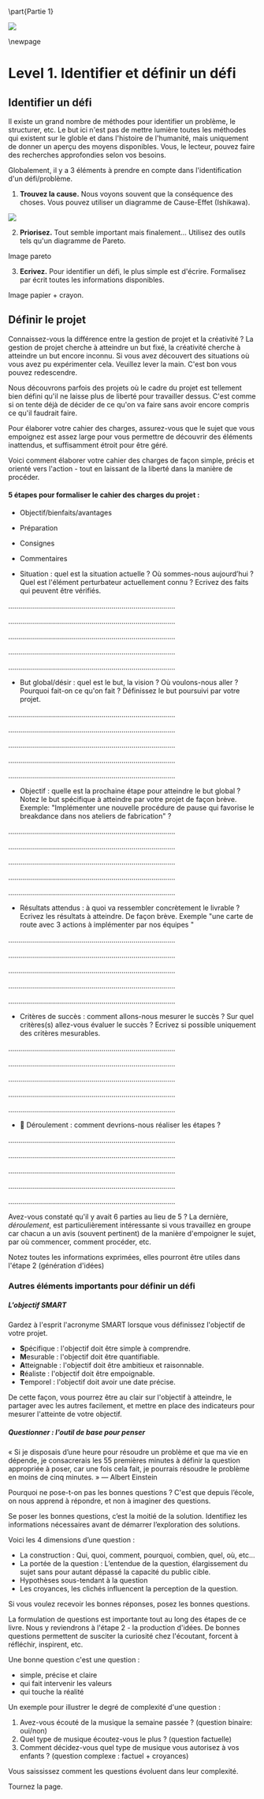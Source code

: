\part{Partie 1}

![](../contents/img/texture-nuages-v.jpg)

\newpage

# Level 1. Identifier et définir un défi

## Identifier un défi

Il existe un grand nombre de méthodes pour identifier un problème, le structurer, etc. Le but ici n'est pas de mettre lumière toutes les méthodes qui existent sur le globle et dans l'histoire de l'humanité, mais uniquement de donner un aperçu des moyens disponibles. Vous, le lecteur, pouvez faire des recherches approfondies selon vos besoins.  

Globalement, il y a 3 éléments à prendre en compte dans l'identification d'un défi/problème. 

1. **Trouvez la cause.** Nous voyons souvent que la conséquence des choses. Vous pouvez utiliser un diagramme de Cause-Effet (Ishikawa). 

![](../contents/img/cause-effet.jpg)

2. **Priorisez.** Tout semble important mais finalement... Utilisez des outils tels qu'un diagramme de Pareto. 

Image pareto

3. **Ecrivez.** Pour identifier un défi, le plus simple est d'écrire. Formalisez par écrit toutes les informations disponibles.

Image papier + crayon. 


## Définir le projet
Connaissez-vous la différence entre la gestion de projet et la créativité ? 
La gestion de projet cherche à atteindre un but fixé, la créativité cherche à atteindre un but encore inconnu. Si vous avez découvert des situations où vous avez pu expérimenter cela. Veuillez lever la main. C'est bon vous pouvez redescendre.
Nous découvrons parfois des projets où le cadre du projet est tellement bien défini qu'il ne laisse plus de liberté pour travailler dessus. C'est comme si on tente déjà de décider de ce qu'on va faire sans avoir encore compris ce qu'il faudrait faire. 
Pour élaborer votre cahier des charges, assurez-vous que le sujet que vous empoignez est assez large pour vous permettre de découvrir des éléments inattendus, et suffisamment étroit pour être géré. 
Voici comment élaborer votre cahier des charges de façon simple, précis et orienté vers l'action - tout en laissant de la liberté dans la manière de procéder. 

#### 5 étapes pour formaliser le cahier des charges du projet :

- Objectif/bienfaits/avantages

- Préparation

- Consignes

- Commentaires


- Situation : quel est la situation actuelle ? Où sommes-nous aujourd’hui ? Quel est l'élément perturbateur actuellement connu ? Ecrivez des faits qui peuvent être vérifiés. 

....................................................................................

....................................................................................

....................................................................................

....................................................................................

....................................................................................

- But global/désir : quel est le but, la vision ? Où voulons-nous aller ? Pourquoi fait-on ce qu'on fait ? Définissez le but poursuivi par votre projet.

....................................................................................

....................................................................................

....................................................................................

....................................................................................

....................................................................................

- Objectif : quelle est la prochaine étape pour atteindre le but global ? Notez le but spécifique à atteindre par votre projet de façon brève. Exemple: "Implémenter une nouvelle procédure de pause qui favorise le breakdance dans nos ateliers de fabrication"? 
....................................................................................

....................................................................................

....................................................................................

....................................................................................

....................................................................................

- Résultats attendus : à quoi va ressembler concrètement le livrable ? Ecrivez les résultats à atteindre. De façon brève. Exemple "une carte de route avec 3 actions à implémenter par nos équipes "

....................................................................................

....................................................................................

....................................................................................

....................................................................................

....................................................................................

- Critères de succès : comment allons-nous mesurer le succès ? Sur quel critères(s) allez-vous évaluer le succès ? Ecrivez si possible uniquement des critères mesurables.

....................................................................................

....................................................................................

....................................................................................

....................................................................................

....................................................................................

- 🚡 Déroulement : comment devrions-nous réaliser les étapes ?

....................................................................................

....................................................................................

....................................................................................

....................................................................................

....................................................................................

Avez-vous constaté qu'il y avait 6 parties au lieu de 5 ?  La dernière, *déroulement*, est particulièrement intéressante si vous travaillez en groupe car chacun a un avis (souvent pertinent) de la manière d'empoigner le sujet, par où commencer, comment procéder, etc. 

Notez toutes les informations exprimées, elles pourront être utiles dans l'étape 2 (génération d'idées)

### Autres éléments importants pour définir un défi

##### L'objectif SMART

Gardez à l'esprit l'acronyme SMART lorsque vous définissez l'objectif de votre projet. 
 
- **S**pécifique : l'objectif doit être simple à comprendre.
- **M**esurable : l'objectif doit être quantifiable.
- **A**tteignable : l'objectif doit être ambitieux et raisonnable.
- **R**éaliste : l'objectif doit être empoignable. 
- **T**emporel : l'objectif doit avoir une date précise.

De cette façon, vous pourrez être au clair sur l'objectif à atteindre, le partager avec les autres facilement, et mettre en place des indicateurs pour mesurer l'atteinte de votre objectif. 

##### Questionner : l'outil de base pour penser

« Si je disposais d’une heure pour résoudre un problème et que ma vie en dépende, je consacrerais les 55 premières minutes à définir la question appropriée à poser, car une fois cela fait, je pourrais résoudre le problème en moins de cinq minutes. »— Albert  EinsteinPourquoi ne pose-t-on pas les bonnes questions ? C'est que depuis l’école, on nous apprend à répondre, et non à imaginer des questions. 

Se poser les bonnes questions, c’est la moitié de la solution. Identifiez les informations nécessaires avant de démarrer l’exploration des solutions. 

Voici les 4 dimensions d’une question : - La construction : Qui, quoi, comment, pourquoi, combien, quel, où, etc…
- La portée de la question : L’entendue de la question, élargissement du sujet sans pour autant dépassé la capacité du public cible. 
-  Hypothèses sous-tendant à la question
- Les croyances, les clichés influencent la perception de la question.
Si vous voulez recevoir les bonnes réponses, posez les bonnes questions.

La formulation de questions est importante tout au long des étapes de ce livre. Nous y reviendrons à l'étape 2 - la production d'idées. De bonnes questions permettent de susciter la curiosité chez l'écoutant, forcent à réfléchir, inspirent, etc. 

Une bonne question c'est une question : 

- simple, précise et claire
- qui fait intervenir les valeurs
- qui touche la réalité

Un exemple pour illustrer le degré de complexité d'une question : 

1.	Avez-vous écouté de la musique la semaine passée ? (question binaire: oui/non)2.	Quel type de musique écoutez-vous le plus ? (question factuelle)3.	Comment décidez-vous quel type de musique vous autorisez à vos enfants ? (question complexe : factuel + croyances)

Vous saississez comment les questions évoluent dans leur complexité. 

Tournez la page. 